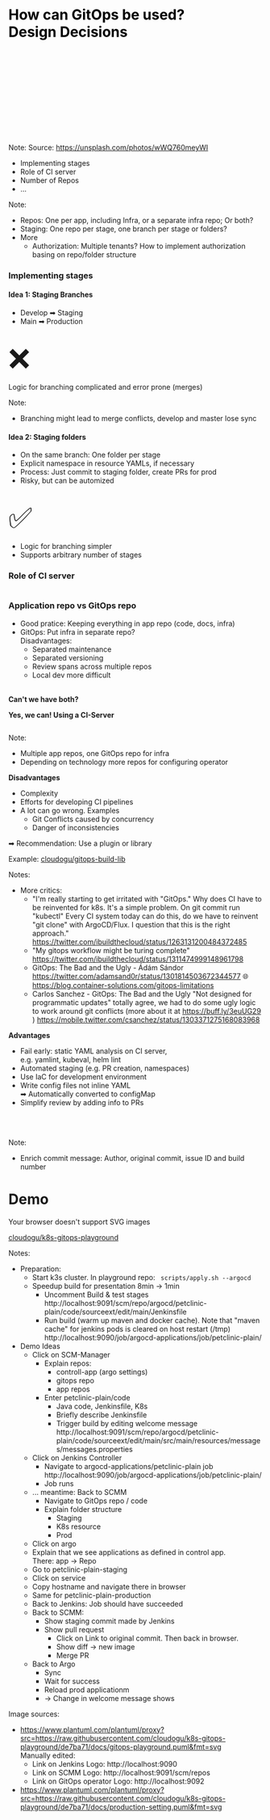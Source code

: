 <!-- .slide: data-background-image="images/structure.jpg"  -->
<!-- .slide: style="text-align: center !important"  -->

<h1 style=";color: black "> How can GitOps be used?<br/> Design Decisions</h1>
<br/><br/><br/><br/><br/>
<br/><br/><br/><br/><br/>

Note:
Source: https://unsplash.com/photos/wWQ760meyWI




* Implementing stages
* Role of CI server
* Number of Repos
* ...

Note:
* Repos: One per app, including Infra, or a separate infra repo; Or both?
* Staging: One repo per stage, one branch per stage or folders?
* More
  * Authorization: Multiple tenants? How to implement authorization basing on repo/folder structure



### Implementing stages

#### Idea 1: Staging Branches

* Develop ➡ Staging
* Main ➡ Production
<br/><br/>

<div class="fragment" data-fragment-index="1">
<span class="floatLeft" style="font-size: 4em;">❌</span>
<br/>
<p>Logic for branching complicated and error prone (merges)</p>
</div>

Note:
* Branching might lead to merge conflicts, develop and master lose sync



#### Idea 2: Staging folders

* On the same branch: One folder per stage
* Explicit namespace in resource YAMLs, if necessary
* Process: Just commit to staging folder, create PRs for prod
* Risky, but can be automized
  <br/>
  <br/>

<div class="fragment" data-fragment-index="1">
<span class="floatLeft" style="font-size: 4em;">✅</span>
<br/>
<ul class="fragment" data-fragment-index="1">
    <li>Logic for branching simpler</li>
    <li>Supports arbitrary number of stages</li>
<ul/>
</div>



### Role of CI server
<!-- .slide: style="text-align: center !important;"  -->
<img data-src="images/gitops-with-image.svg" width="70%"/>



### Application repo vs GitOps repo

* Good pratice: Keeping everything in app repo (code, docs, infra)  
* GitOps: Put infra in separate repo?   
  Disadvantages:
  * Separated maintenance
  * Separated versioning
  * Review spans across multiple repos
  * Local dev more difficult
<br/><br/>

<div class="fragment" data-fragment-index="1">
<strong>Can't we have both?</strong>
</div>



**Yes, we can! Using a CI-Server**

<img data-src="images/gitops-with-app-repo.svg" />


Note:
* Multiple app repos, one GitOps repo for infra
* Depending on technology more repos for configuring operator



**Disadvantages**

* Complexity
* Efforts for developing CI pipelines
* A lot can go wrong. Examples
  * Git Conflicts caused by concurrency
  * Danger of inconsistencies

➡ Recommendation: Use a plugin or library  

Example: <i class='fab fa-github'></i> [cloudogu/gitops-build-lib](https://github.com/cloudogu/gitops-build-lib) <i class="fab fa-jenkins"></i>

Notes:
* More critics:
  * "I'm really starting to get irritated with "GitOps." Why does CI have to be reinvented for k8s. It's a simple problem. On git commit run "kubectl" Every CI system today can do this, do we have to reinvent "git clone" with ArgoCD/Flux. I question that this is the right approach."   
    https://twitter.com/ibuildthecloud/status/1263131200484372485
  * "My gitops workflow might be turing complete"  
    https://twitter.com/ibuildthecloud/status/1311474999148961798
  * GitOps: The Bad and the Ugly - Ádám Sándor
    https://twitter.com/adamsand0r/status/1301814503672344577
    🌐 https://blog.container-solutions.com/gitops-limitations
  * Carlos Sanchez - GitOps: The Bad and the Ugly "Not designed for programmatic updates" totally agree, we had to do some ugly logic to work around git conflicts (more about it at https://buff.ly/3euUG29 )
    https://mobile.twitter.com/csanchez/status/1303371275168083968



**Advantages**

* Fail early: static YAML analysis on CI server,  
  e.g. yamlint, kubeval, helm lint
* Automated staging (e.g. PR creation, namespaces)
* Use IaC for development environment
* Write config files not inline YAML  
  ➡ Automatically converted to configMap
* Simplify review by adding info to PRs 

<br/>
<br/>
<div class="fragment">
<img data-src="images/PR.png" width="70%"/>
</div>

Note:
* Enrich commit message: Author, original commit, issue ID and build number



# Demo

<object data="images/gitops-playground.svg" type="image/svg+xml" width="60%">
        <span>Your browser doesn't support SVG images</span>
</object>

<i class='fab fa-github'></i> [cloudogu/k8s-gitops-playground](https://github.com/cloudogu/k8s-gitops-playground)

Notes:
* Preparation: 
  * Start k3s cluster. In playground repo: ` scripts/apply.sh --argocd`
  * Speedup build for presentation 8min -> 1min
    * Uncomment   Build & test stages  
      http://localhost:9091/scm/repo/argocd/petclinic-plain/code/sourceext/edit/main/Jenkinsfile
    * Run build (warm up maven and docker cache). Note that "maven cache" for jenkins pods is cleared on host restart (/tmp)  
      http://localhost:9090/job/argocd-applications/job/petclinic-plain/
* Demo Ideas
  * Click on SCM-Manager
    * Explain repos: 
      * controll-app (argo settings)
      * gitops repo
      * app repos
    * Enter petclinic-plain/code
      * Java code, Jenkinsfile, K8s
      * Briefly describe Jenkinsfile
      * Trigger build by editing welcome message
        http://localhost:9091/scm/repo/argocd/petclinic-plain/code/sourceext/edit/main/src/main/resources/messages/messages.properties
  * Click on Jenkins Controller
    * Navigate to argocd-applications/petclinic-plain job  
      http://localhost:9090/job/argocd-applications/job/petclinic-plain/
    * Job runs
  * ... meantime: Back to SCMM
    * Navigate to GitOps repo / code
    * Explain folder structure
       * Staging
       * K8s resource
       * Prod
  * Click on argo
   * Explain that we see applications as defined in control app.  
     There: app -> Repo
   * Go to petclinic-plain-staging
   * Click on service
   * Copy hostname and navigate there in browser
   * Same for petclinic-plain-production
  * Back to Jenkins: Job should have succeeded
  * Back to SCMM:
    * Show staging commit made by Jenkins
    * Show pull request
      * Click on Link to original commit. Then back in browser.
      * Show diff -> new image
      * Merge PR
  * Back to Argo
    * Sync
    * Wait for success
    * Reload prod applicationm
    * -> Change in welcome message shows
 
Image sources:
  * https://www.plantuml.com/plantuml/proxy?src=https://raw.githubusercontent.com/cloudogu/k8s-gitops-playground/de7ba71/docs/gitops-playground.puml&fmt=svg  
    Manually edited:
    * Link on Jenkins Logo: http://localhost:9090
    * Link on SCMM Logo: http://localhost:9091/scm/repos
    * Link on GitOps operator Logo: http://localhost:9092
  * https://www.plantuml.com/plantuml/proxy?src=https://raw.githubusercontent.com/cloudogu/k8s-gitops-playground/de7ba71/docs/production-setting.puml&fmt=svg
  